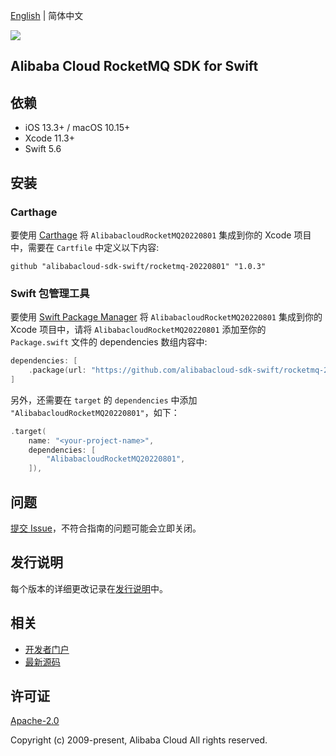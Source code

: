 [English](README.md) | 简体中文

![](https://aliyunsdk-pages.alicdn.com/icons/AlibabaCloud.svg)

## Alibaba Cloud RocketMQ SDK for Swift

## 依赖

- iOS 13.3+ / macOS 10.15+
- Xcode 11.3+
- Swift 5.6

## 安装

### Carthage

要使用 [Carthage](https://github.com/Carthage/Carthage) 将 `AlibabacloudRocketMQ20220801` 集成到你的 Xcode 项目中，需要在 `Cartfile` 中定义以下内容:

```ogdl
github "alibabacloud-sdk-swift/rocketmq-20220801" "1.0.3"
```

### Swift 包管理工具

要使用 [Swift Package Manager](https://swift.org/package-manager/) 将 `AlibabacloudRocketMQ20220801` 集成到你的 Xcode 项目中，请将 `AlibabacloudRocketMQ20220801` 添加至你的 `Package.swift` 文件的 dependencies 数组内容中:

```swift
dependencies: [
    .package(url: "https://github.com/alibabacloud-sdk-swift/rocketmq-20220801.git", from: "1.0.3")
]
```

另外，还需要在 `target` 的 `dependencies` 中添加 `"AlibabacloudRocketMQ20220801"`，如下：

```swift
.target(
    name: "<your-project-name>",
    dependencies: [
        "AlibabacloudRocketMQ20220801",
    ]),
```

## 问题

[提交 Issue](https://github.com/alibabacloud-sdk-swift/rocketmq-20220801/issues/new)，不符合指南的问题可能会立即关闭。

## 发行说明

每个版本的详细更改记录在[发行说明](./ChangeLog.txt)中。

## 相关

* [开发者门户](https://next.api.aliyun.com/home)
* [最新源码](https://github.com/alibabacloud-sdk-swift/rocketmq-20220801)

## 许可证

[Apache-2.0](http://www.apache.org/licenses/LICENSE-2.0)

Copyright (c) 2009-present, Alibaba Cloud All rights reserved.
